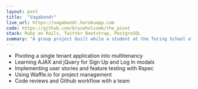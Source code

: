 ```yaml
---
layout: post
title:  "Vagabondr"
live_url: https://vagabondr.herokuapp.com
code: https://github.com/bryceholcomb/the_pivot
stack: Ruby on Rails, Twitter Bootstrap, PostgreSQL
summary: "A group project built while a student at the Turing School of Software and Design. We were given a legacy code base for a restaurant site and were tasked with turning it into a travel platform for rental homes."
---
```

- Pivoting a single tenant application into multitenancy
- Learning AJAX and jQuery for Sign Up and Log In modals
- Implementing user stories and feature testing with Rspec
- Using Waffle.io for project management
- Code reviews and Github workflow with a team
